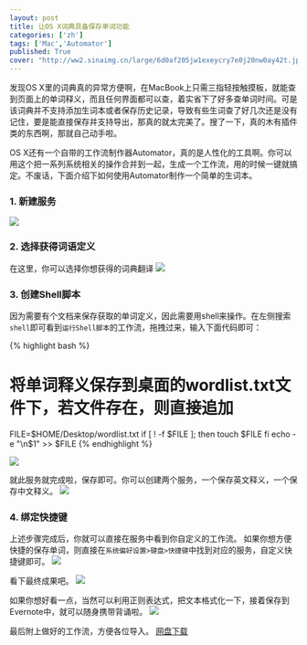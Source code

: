 ```yaml
---
layout: post
title: 让OS X词典具备保存单词功能
categories: ['zh']
tags: ['Mac','Automator']
published: True
cover: "http://ww2.sinaimg.cn/large/6d0af205jw1exeycry7e0j20nw0ay42t.jpg"
---
```


发现OS X里的词典真的异常方便啊，在MacBook上只需三指轻按触摸板，就能查到页面上的单词释义，而且任何界面都可以查，着实省下了好多查单词时间。可是该词典并不支持添加生词本或者保存历史记录，导致有些生词查了好几次还是没有记住，要是能直接保存并支持导出，那真的就太完美了。搜了一下，真的木有插件类的东西啊，那就自己动手啦。

OS X还有一个自带的工作流制作器Automator，真的是人性化的工具啊。你可以用这个把一系列系统相关的操作合并到一起，生成一个工作流，用的时候一键就搞定。不废话，下面介绍下如何使用Automator制作一个简单的生词本。

### 1. 新建服务
![](http://ww1.sinaimg.cn/large/6d0af205jw1exey4g3zp0j20fo0evdi7.jpg)

### 2. 选择获得词语定义
在这里，你可以选择你想获得的词典翻译
![](http://ww2.sinaimg.cn/large/6d0af205jw1exey4z2zruj20r907a40p.jpg)

### 3. 创建Shell脚本
因为需要有个文档来保存获取的单词定义，因此需要用shell来操作。在左侧搜索`shell`即可看到`运行Shell脚本`的工作流，拖拽过来，输入下面代码即可：

{% highlight bash %}
  # 将单词释义保存到桌面的wordlist.txt文件下，若文件存在，则直接追加
  FILE=$HOME/Desktop/wordlist.txt
  if [ ! -f $FILE ]; then
  touch $FILE
  fi
  echo -e "\n$1" >> $FILE
{% endhighlight %}

![](http://ww4.sinaimg.cn/large/6d0af205jw1exey5a1o61j20h80as407.jpg)

就此服务就完成啦，保存即可。你可以创建两个服务，一个保存英文释义，一个保存中文释义。
![](http://ww3.sinaimg.cn/large/6d0af205jw1exey6xcyggj209608qmxy.jpg)


### 4. 绑定快捷键
上述步骤完成后，你就可以直接在服务中看到你自定义的工作流。
如果你想方便快捷的保存单词，则直接在`系统偏好设置>键盘>快捷键`中找到对应的服务，自定义快捷键即可。
![](http://ww4.sinaimg.cn/large/6d0af205jw1exey5r4phzj20hs0afq5d.jpg)

看下最终成果吧。
![](http://ww2.sinaimg.cn/large/6d0af205jw1exey7a3f5bj20h50a3q8o.jpg)

如果你想好看一点，当然可以利用正则表达式，把文本格式化一下，接着保存到Evernote中，就可以随身携带背诵啦。
![](http://ww2.sinaimg.cn/large/6d0af205jw1exey7qp096j20io0j1dm8.jpg)

最后附上做好的工作流，方便各位导入。
[网盘下载](http://pan.baidu.com/s/1bn7a8n9) 